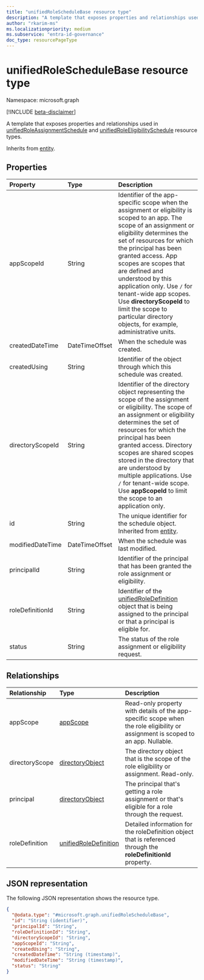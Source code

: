 ```yaml
---
title: "unifiedRoleScheduleBase resource type"
description: "A template that exposes properties and relationships used in unifiedRoleAssignmentSchedule and unifiedRoleEligibilitySchedule resource types."
author: "rkarim-ms"
ms.localizationpriority: medium
ms.subservice: "entra-id-governance"
doc_type: resourcePageType
---
```


# unifiedRoleScheduleBase resource type

Namespace: microsoft.graph

[!INCLUDE [beta-disclaimer](../../includes/beta-disclaimer.md)]

A template that exposes properties and relationships used in [unifiedRoleAssignmentSchedule](unifiedroleassignmentschedule.md) and [unifiedRoleEligibilitySchedule](unifiedroleeligibilityschedule.md) resource types.


Inherits from [entity](../resources/entity.md).

## Properties
|Property|Type|Description|
|:---|:---|:---|
|appScopeId|String|Identifier of the app-specific scope when the assignment or eligibility is scoped to an app. The scope of an assignment or eligibility determines the set of resources for which the principal has been granted access. App scopes are scopes that are defined and understood by this application only. Use `/` for tenant-wide app scopes. Use **directoryScopeId** to limit the scope to particular directory objects, for example, administrative units.|
|createdDateTime|DateTimeOffset|When the schedule was created.|
|createdUsing|String|Identifier of the object through which this schedule was created.|
|directoryScopeId|String|Identifier of the directory object representing the scope of the assignment or eligibility. The scope of an assignment or eligibility determines the set of resources for which the principal has been granted access. Directory scopes are shared scopes stored in the directory that are understood by multiple applications. Use `/` for tenant-wide scope. Use **appScopeId** to limit the scope to an application only.|
|id|String|The unique identifier for the schedule object. Inherited from [entity](../resources/entity.md).|
|modifiedDateTime|DateTimeOffset|When the schedule was last modified.|
|principalId|String|Identifier of the principal that has been granted the role assignment or eligibility.|
|roleDefinitionId|String|Identifier of the [unifiedRoleDefinition](unifiedroledefinition.md) object that is being assigned to the principal or that a principal is eligible for.|
|status|String|The status of the role assignment or eligibility request.|

## Relationships
|Relationship|Type|Description|
|:---|:---|:---|
|appScope|[appScope](../resources/appscope.md)|Read-only property with details of the app-specific scope when the role eligibility or assignment is scoped to an app. Nullable.|
|directoryScope|[directoryObject](../resources/directoryobject.md)|The directory object that is the scope of the role eligibility or assignment. Read-only.|
|principal|[directoryObject](../resources/directoryobject.md)|The principal that's getting a role assignment or that's eligible for a role through the request.|
|roleDefinition|[unifiedRoleDefinition](../resources/unifiedroledefinition.md)|Detailed information for the roleDefinition object that is referenced through the **roleDefinitionId** property.|

## JSON representation
The following JSON representation shows the resource type.
<!-- {
  "blockType": "resource",
  "keyProperty": "id",
  "@odata.type": "microsoft.graph.unifiedRoleScheduleBase",
  "baseType": "microsoft.graph.entity",
  "openType": false
}
-->
``` json
{
  "@odata.type": "#microsoft.graph.unifiedRoleScheduleBase",
  "id": "String (identifier)",
  "principalId": "String",
  "roleDefinitionId": "String",
  "directoryScopeId": "String",
  "appScopeId": "String",
  "createdUsing": "String",
  "createdDateTime": "String (timestamp)",
  "modifiedDateTime": "String (timestamp)",
  "status": "String"
}
```